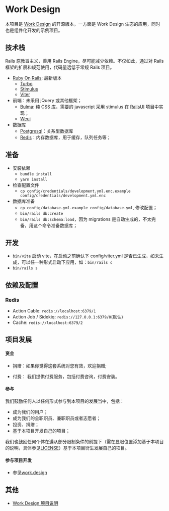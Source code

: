 # Work Design
本项目是 [Work Design](https://work.design) 的开源版本，一方面是 Work Design 生态的应用，同时也是组件化开发的示例项目。

## 技术栈
Rails 原教旨主义，善用 Rails Engine，尽可能减少依赖。不仅如此，通过对 Rails 框架的扩展和规范使用，代码量远低于常规 Rails 项目。

* [Ruby On Rails](https://github.com/rails/rails): 最新版本
  * [Turbo](https://turbo.hotwired.dev)
  * [Stimulus](https://stimulus.hotwired.dev)
  * [Viter](https://github.com/qinmingyuan/viter)
* 前端：未采用 jQuery 或其他框架；
  * [Bulma](https://github.com/jgthms/bulma): 纯 CSS 库，需要的 javascript 采用 stimulus 在 [RailsUI](https://github.com/work-design/rails_ui) 项目中实现；
  * [Weui](https://github.com/Tencent/weui)
* 数据库
  * [Postgresql](https://www.postgresql.org)：关系型数据库
  * [Redis](https://redis.io)：内存数据库，用于缓存，队列任务等；

## 准备
* 安装依赖
  * `bundle install`
  * `yarn install`
* 检查配置文件
  * `cp config/credentials/development.yml.enc.example config/credentials/development.yml.enc`
* 数据库准备
  * `cp config/database.yml.example config/database.yml`, 修改配置；
  * `bin/rails db:create`
  * `bin/rails db:schema:load`，因为 migrations 是自动生成的，不太完备，用这个命令准备数据库；
  
## 开发
* `bin/vite` 启动 vite，在启动之前确认下 config/viter.yml 是否已生成，如未生成，可以任一种形式启动下应用，如：`bin/rails c`
* `bin/rails s`

## 依赖及配置

### Redis
* Action Cable: `redis://localhost:6379/1`
* Action Job / Sidekiq: `redis://127.0.0.1:6379/0`(默认)
* Cache: `redis://localhost:6379/2`

## 项目发展

#### 资金

* 捐赠：如果你觉得这套系统对您有效，欢迎捐赠;

* 付费： 我们提供付费服务，包括付费咨询，付费安装。

#### 参与

我们鼓励任何人以任何形式参与到本项目的发展当中，包括：
* 成为我们的用户；
* 成为我们的全职职员、兼职职员或者志愿者；
* 投资、捐赠；
* 基于本项目开发自己的项目；

我们也鼓励任何个体在遵从部分限制条件的前提下（需在显眼位置添加基于本项目的说明，具体参见[LICENSE](LICENSE)）基于本项目衍生发展自己的项目。

#### 参与项目开发
* 参见[work.design](https://work.design)

## 其他
* [Work Design 项目说明](https://github.com/work-design/home)
